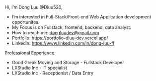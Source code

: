 Hi, I’m Dong Luu @Dluu520, 
- I’m interested in Full-Stack/Front-end Web Application development opportunites.
- My Focus is on Fullstack, frontend, backend, data analyst. 
- How to reach me: dongluudev@gmail.com
- Portfolio: https://portfolio-dluu-dev.vercel.app/
- Linkedin: https://www.linkedin.com/in/dong-luu-fl


Professional Experience: 
- Good Greak Moving and Storage - Fullstack Developer
- LXStudio Inc - IT specialist
- LXStudio Inc - Receptionist / Data Entry


<!---
Dluu520/Dluu520 is a ✨ special ✨ repository because its `README.md` (this file) appears on your GitHub profile.
You can click the Preview link to take a look at your changes.
--->
